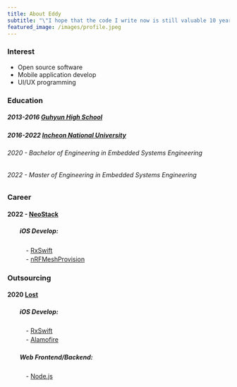 ```yaml
---
title: About Eddy
subtitle: "\"I hope that the code I write now is still valuable 10 years later\""
featured_image: /images/profile.jpeg
---
```


### Interest
* Open source software
* Mobile application develop
* UI/UX programming

### Education
##### 2013-2016 [Guhyun High School](https://guhyun.sen.hs.kr)
##### 2016-2022 [Incheon National University](https://www.inu.ac.kr)  
###### 2020 - Bachelor of Engineering in Embedded Systems Engineering  
###### 2022 - Master of Engineering in Embedded Systems Engineering


### Career
#### 2022 - [NeoStack](http://neostack.co.kr/main/)
##### 　　iOS Develop:  
　　　- [RxSwift](https://github.com/ReactiveX/RxSwift)  
　　　- [nRFMeshProvision](https://github.com/NordicSemiconductor/IOS-nRF-Mesh-Library)  



### Outsourcing
#### 2020 [Lost](https://lostagent.team/) 
##### 　　iOS Develop:  
　　　- [RxSwift](https://github.com/ReactiveX/RxSwift)  
　　　- [Alamofire](https://github.com/NordicSemiconductor/IOS-nRF-Mesh-Library)  
##### 　　Web Frontend/Backend:  
　　　- [Node.js](https://nodejs.org/ko/)  